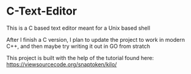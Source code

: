# C-Text-Editor

This is a C based text editor meant for a Unix based shell

After I finish a C version, I plan to update the project to work in modern C++, and then maybe try writing it out in GO from stratch

This project is built with the help of the tutorial found here:
https://viewsourcecode.org/snaptoken/kilo/
